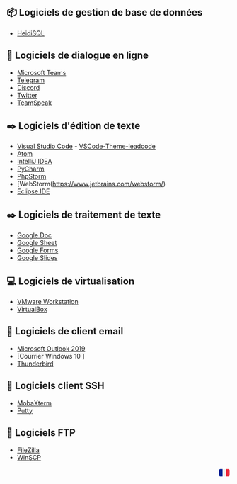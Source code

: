 ## 📦 Logiciels de gestion de base de données
- [HeidiSQL](https://www.heidisql.com/download.php)

## 💬 Logiciels de dialogue en ligne
- [Microsoft Teams](https://teams.microsoft.com/)
- [Telegram](https://telegram.org/)
- [Discord](https://discord.com/)
- [Twitter](https://twitter.com/home)
- [TeamSpeak](https://www.teamspeak.com/fr/)

## ✒️ Logiciels d'édition de texte
- [Visual Studio Code](https://code.visualstudio.com/download) - [VSCode-Theme-leadcode](https://github.com/LeadcodeDev/VSCode-Theme-leadcode)
- [Atom](https://atom.io/)
- [IntelliJ IDEA](https://www.jetbrains.com/idea/download/#section=windows)
- [PyCharm](https://www.jetbrains.com/pycharm/)
- [PhpStorm](https://www.jetbrains.com/phpstorm/)
- [WebStorm(https://www.jetbrains.com/webstorm/)
- [Eclipse IDE](https://www.eclipse.org/downloads/)

## ✒️ Logiciels de traitement de texte
- [Google Doc](https://docs.google.com/document/u/0/)
- [Google Sheet](https://docs.google.com/spreadsheets/u/0/)
- [Google Forms](https://docs.google.com/forms/u/0/)
- [Google Slides](https://docs.google.com/presentation/u/0/)


## 💻 Logiciels de virtualisation
- [VMware Workstation](https://www.vmware.com/products/workstation-pro.html)
- [VirtualBox](https://www.virtualbox.org/wiki/Downloads)

## 📨 Logiciels de client email
- [Microsoft Outlook 2019](https://www.microsoft.com/fr-fr/microsoft-365/p/outlook/cfq7ttc0k7c4?activetab=pivot:overviewtab)
- [Courrier Windows 10 ]
- [Thunderbird](https://www.thunderbird.net/fr/)

## 🧰 Logiciels client SSH
- [MobaXterm](https://mobaxterm.mobatek.net/download.html)
- [Putty](https://www.chiark.greenend.org.uk/~sgtatham/putty/latest.html)

## 📂 Logiciels FTP
- [FileZilla](https://filezilla-project.org/download.php)
- [WinSCP](https://winscp.net/eng/download.php)
<p align="center"><img align="right" src="/images/32b3939f15616877ed7184cfecbcede2-32bits-24.png"></img></p>
